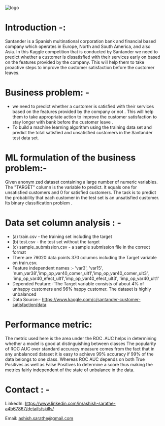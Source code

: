 
![logo](https://user-images.githubusercontent.com/57909909/157085532-8f185fa2-d753-4dfe-b834-8e11c2f52e43.jpeg)

# Introduction -:
Santander is a Spanish multinational corporation bank and financial based company which operates in Europe, North and South America, and also Asia. In this Kaggle competition that is conducted by Santander we need to predict whether a customer is dissatisfied with their services early on based on the features provided by the company. This will help them to take proactive steps to improve the customer satisfaction before the customer leaves.
# Business problem: -
- we need to predict whether a customer is satisfied with their services  based on the features provided by the company or not . This will help them to take appropriate action  to improve the customer satisfaction  to stay longer with bank  before the customer leave .
- To build a machine learning algorithm using the training data set and predict the total satisfied and unsatisfied customers in the Santander test data set.

# ML formulation of the business problem:-
Given anonym zed dataset containing a large number of numeric variables. The "TARGET" column is the variable to predict. It equals one for unsatisfied customers and 0 for satisfied customers.
The task is to predict the probability that each customer in the test set is an unsatisfied customer. Its binary classification problem .
# Data set column analysis : -
- (a)	train.csv - the training set including the target
- (b)	test.csv - the test set without the target
- (c)	sample_submission.csv - a sample submission file in the correct format
- There are 76020 data points 370 columns including the Target variable on train.csv.
- Feature independent names  :- 'var3', 'var15', 'num_var38','imp_op_var40_comer_ult1','imp_op_var40_comer_ult3', 'imp_op_var40_efect_ult1','imp_op_var40_efect_ult3', 'imp_op_var40_ult1'
- Depended Feature:-'The Target variable consists of about 4% of unhappy customers and 96% happy customer. The dataset is highly unbalanced
- Data Source:- https://www.kaggle.com/c/santander-customer-satisfaction/data
# Performance metric:
The metric used here is the area under the ROC .AUC helps in determining whether a model is good at distinguishing between classes The popularity of ROC AUC over standard accuracy measure comes from the fact that in any unbalanced dataset it is easy to achieve 99% accuracy if 99% of the data belongs to one class. Whereas ROC AUC depends on both True Positives as well as False Positives to determine a score thus making the metrics fairly independent of the state of unbalance in the data.
# Contact : -
LinkedIn: https://www.linkedin.com/in/ashish-sarathe-a4b67867/details/skills/

Email: ashish.sarathe@gmail.com 
